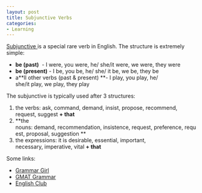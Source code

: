 ```yaml
---
layout: post
title: Subjunctive Verbs
categories:
- Learning
---
```



[Subjunctive ](http://en.wikipedia.org/wiki/Subjunctive)is a special rare verb in English. The structure is extremely simple:
- **be (past)**  - I were, you were, he/ she/it were, we were, they were
- **be (present)** - I be, you be, he/ she/ it be, we be, they be
- a**ll other verbs (past & present) **- I play, you play, he/ she/it play, we play, they play

The subjunctive is typically used after 3 structures:

1. the verbs: ask, command, demand, insist, propose, recommend, request, suggest **+ that**
2. **the nouns: demand, recommendation, insistence, request, preference, request, proposal, suggestion **
3. the expressions: it is desirable, essential, important, necessary, imperative, vital **+ that**

Some links:
- [Grammar Girl](http://grammar.quickanddirtytips.com/subjunctive.aspx)
- [GMAT Grammar](http://gmat-grammar.blogspot.com/2006/06/subjunctive-verbs.html)
- [English Club](http://www.englishclub.com/grammar/verbs-subjunctive.htm)
